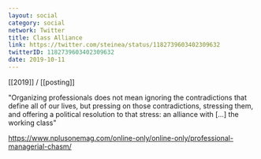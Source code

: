```yaml
---
layout: social
category: social
network: Twitter
title: Class Alliance
link: https://twitter.com/steinea/status/1182739603402309632
twitterID: 1182739603402309632
date: 2019-10-11
---
```


[[2019]] / [[posting]]

"Organizing professionals does not mean ignoring the contradictions that define all of our lives, but pressing on those contradictions, stressing them, and offering a political resolution to that stress: an alliance with [...] the working class"

<https://www.nplusonemag.com/online-only/online-only/professional-managerial-chasm/>
